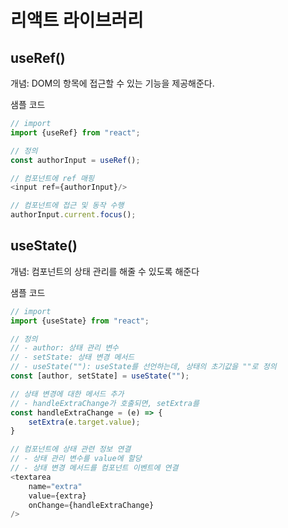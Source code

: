 # 리액트 라이브러리
## useRef()
개념: DOM의 항목에 접근할 수 있는 기능을 제공해준다.

샘플 코드
```js
// import
import {useRef} from "react";

// 정의
const authorInput = useRef();

// 컴포넌트에 ref 매핑
<input ref={authorInput}/>

// 컴포넌트에 접근 및 동작 수행
authorInput.current.focus();
```

## useState()
개념: 컴포넌트의 상태 관리를 해줄 수 있도록 해준다

샘플 코드
```js
// import
import {useState} from "react";

// 정의
// - author: 상태 관리 변수 
// - setState: 상태 변경 메서드
// - useState(""): useState를 선언하는데, 상태의 초기값을 ""로 정의
const [author, setState] = useState("");

// 상태 변경에 대한 메서드 추가
// - handleExtraChange가 호출되면, setExtra를 
const handleExtraChange = (e) => {
    setExtra(e.target.value);
}

// 컴포넌트에 상태 관련 정보 연결
// - 상태 관리 변수를 value에 할당
// - 상태 변경 메서드를 컴포넌트 이벤트에 연결
<textarea 
    name="extra"
    value={extra}
    onChange={handleExtraChange}
/>
```